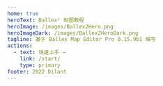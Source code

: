 ```yaml
---
home: true
heroText: Ballex² 制图教程
heroImage: /images/Ballex2Hero.png
heroImageDark: /images/Ballex2HeroDark.png
tagline: 基于 Ballex Map Editor Pro 0.15.9b1 编写
actions:
  - text: 快速上手 →
    link: /start/
    type: primary
footer: 2022 Dilant
---
```


